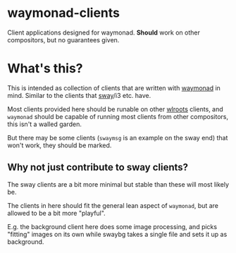 # waymonad-clients
Client applications designed for waymonad. **Should** work on other compositors, but no guarantees given.

# What's this?

This is intended as collection of clients that are written with
[waymonad](https://github.com/waymonad/waymonad) in
mind.
Similar to the clients that [sway](https://github.com/swaywm/sway)/i3 etc. have.

Most clients provided here should be runable on other
[wlroots](https://github.com/swaywm/wlroots) clients, and `waymonad` should be
capable of running most clients from other compositors, this isn't a walled
garden.

But there may be some clients (`swaymsg` is an example on the sway end) that won't work,
they should be marked.


## Why not just contribute to sway clients?

The sway clients are a bit more minimal but stable than these will most likely
be.

The clients in here should fit the general lean aspect of `waymonad`, but
are allowed to be a bit more "playful".

E.g. the background client here does some image processing, and picks "fitting"
images on its own while swaybg takes a single file and sets it up as
background.
